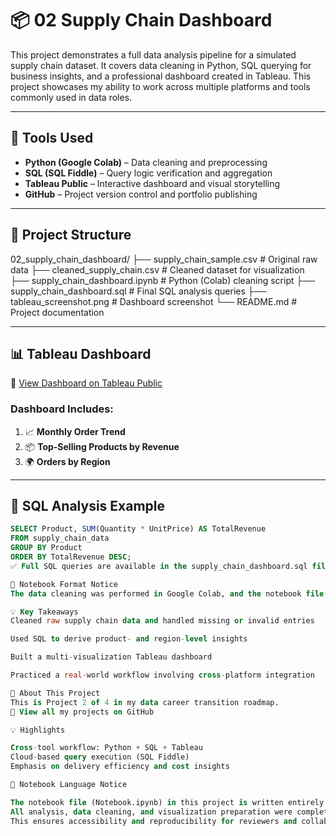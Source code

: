 # 📦 02 Supply Chain Dashboard

This project demonstrates a full data analysis pipeline for a simulated supply chain dataset. It covers data cleaning in Python, SQL querying for business insights, and a professional dashboard created in Tableau. This project showcases my ability to work across multiple platforms and tools commonly used in data roles.

---

## 🔧 Tools Used

- **Python (Google Colab)** – Data cleaning and preprocessing  
- **SQL (SQL Fiddle)** – Query logic verification and aggregation  
- **Tableau Public** – Interactive dashboard and visual storytelling  
- **GitHub** – Project version control and portfolio publishing

---

## 📁 Project Structure

02_supply_chain_dashboard/
├── supply_chain_sample.csv # Original raw data
├── cleaned_supply_chain.csv # Cleaned dataset for visualization
├── supply_chain_dashboard.ipynb # Python (Colab) cleaning script
├── supply_chain_dashboard.sql # Final SQL analysis queries
├── tableau_screenshot.png # Dashboard screenshot
└── README.md # Project documentation

---

## 📊 Tableau Dashboard

🔗 [View Dashboard on Tableau Public](https://public.tableau.com/app/profile/zheng.lyu6601/viz/SupplyChainDashboard_17487579608020/SupplyChainDashboard)

### Dashboard Includes:
1. 📈 **Monthly Order Trend**
2. 📦 **Top-Selling Products by Revenue**
3. 🌍 **Orders by Region**

---

## 🧪 SQL Analysis Example

```sql
SELECT Product, SUM(Quantity * UnitPrice) AS TotalRevenue
FROM supply_chain_data
GROUP BY Product
ORDER BY TotalRevenue DESC;
✅ Full SQL queries are available in the supply_chain_dashboard.sql file.

📓 Notebook Format Notice
The data cleaning was performed in Google Colab, and the notebook file is saved as supply_chain_dashboard.ipynb. It is compatible with any Jupyter-based environment.

💡 Key Takeaways
Cleaned raw supply chain data and handled missing or invalid entries

Used SQL to derive product- and region-level insights

Built a multi-visualization Tableau dashboard

Practiced a real-world workflow involving cross-platform integration

📌 About This Project
This is Project 2 of 4 in my data career transition roadmap.
🔗 View all my projects on GitHub

💡 Highlights

Cross-tool workflow: Python + SQL + Tableau
Cloud-based query execution (SQL Fiddle)
Emphasis on delivery efficiency and cost insights

🐍 Notebook Language Notice

The notebook file (Notebook.ipynb) in this project is written entirely in Python, executed via Google Colab in a cloud-based environment. 
All analysis, data cleaning, and visualization preparation were completed using standard Python libraries (such as pandas, matplotlib, etc.). 
This ensures accessibility and reproducibility for reviewers and collaborators without requiring local setup.



